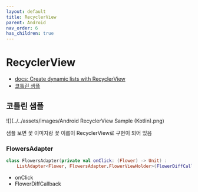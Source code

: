 ```yaml
---
layout: default
title: RecyclerView
parent: Android
nav_order: 6
has_children: true
---
```


# RecyclerView

- [docs: Create dynamic lists with RecyclerView](https://developer.android.com/develop/ui/views/layout/recyclerview)
- [코틀린 샘플](https://github.com/android/views-widgets-samples/tree/main/RecyclerViewKotlin/)

## 코틀린 샘플

![](../../assets/images/Android RecyclerView Sample (Kotlin).png)

샘플 보면 꽃 이미지랑 꽃 이름이 RecyclerView로 구현이 되어 있음

### FlowersAdapter

```kotlin
class FlowersAdapter(private val onClick: (Flower) -> Unit) :
    ListAdapter<Flower, FlowersAdapter.FlowerViewHolder>(FlowerDiffCallback) {
```

- onClick
- FlowerDiffCallback

